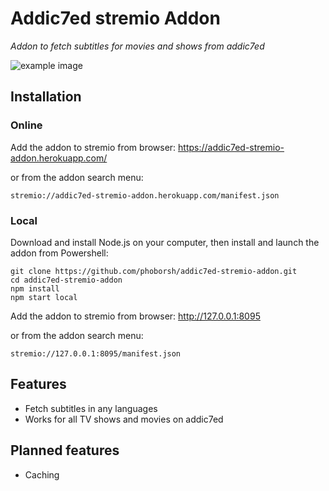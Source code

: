 # Addic7ed stremio Addon
_Addon to fetch subtitles for movies and shows from addic7ed_

![example image](https://raw.githubusercontent.com/phoborsh/addic7ed-stremio-addon/master/screenshots/example.png)

## Installation
### Online
Add the addon to stremio from browser:
https://addic7ed-stremio-addon.herokuapp.com/

or from the addon search menu:
```
stremio://addic7ed-stremio-addon.herokuapp.com/manifest.json
```

### Local
Download and install Node.js on your computer, then install and launch the addon from Powershell:
```
git clone https://github.com/phoborsh/addic7ed-stremio-addon.git
cd addic7ed-stremio-addon
npm install
npm start local
```

Add the addon to stremio from browser:
http://127.0.0.1:8095

or from the addon search menu:
```
stremio://127.0.0.1:8095/manifest.json
```

## Features
- Fetch subtitles in any languages
- Works for all TV shows and movies on addic7ed

## Planned features
- Caching
